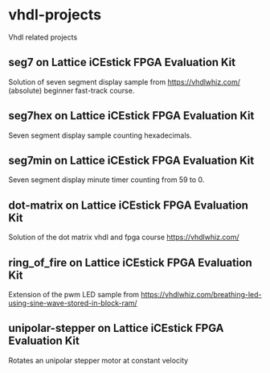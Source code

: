 # vhdl-projects
Vhdl related projects

## seg7 on Lattice iCEstick FPGA Evaluation Kit
Solution of seven segment display sample from 
https://vhdlwhiz.com/ 
(absolute) beginner fast-track course.

## seg7hex on Lattice iCEstick FPGA Evaluation Kit
Seven segment display sample counting hexadecimals.

## seg7min on Lattice iCEstick FPGA Evaluation Kit
Seven segment display minute timer counting from 59 to 0.

## dot-matrix on Lattice iCEstick FPGA Evaluation Kit
Solution of the dot matrix vhdl and fpga course 
https://vhdlwhiz.com/ 

## ring_of_fire on Lattice iCEstick FPGA Evaluation Kit
Extension of the pwm LED sample from 
https://vhdlwhiz.com/breathing-led-using-sine-wave-stored-in-block-ram/

## unipolar-stepper on Lattice iCEstick FPGA Evaluation Kit
Rotates an unipolar stepper motor at constant velocity

